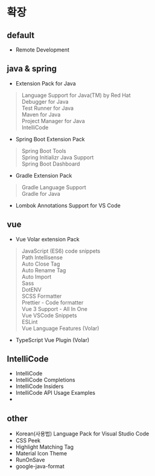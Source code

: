 # 확장
## default
- Remote Development

## java & spring
- Extension Pack for Java
> Language Support for Java(TM) by Red Hat  
> Debugger for Java  
> Test Runner for Java  
> Maven for Java  
> Project Manager for Java  
> IntelliCode  

- Spring Boot Extension Pack
> Spring Boot Tools  
> Spring Initializr Java Support  
> Spring Boot Dashboard  

- Gradle Extension Pack
> Gradle Language Support  
> Gradle for Java  

- Lombok Annotations Support for VS Code

## vue
- Vue Volar extension Pack
> JavaScript (ES6) code snippets  
> Path Intellisense  
> Auto Close Tag  
> Auto Rename Tag  
> Auto Import  
> Sass  
> DotENV  
> SCSS Formatter  
> Prettier - Code formatter  
> Vue 3 Support - All In One  
> Vue VSCode Snippets  
> ESLint  
> Vue Language Features (Volar)

- TypeScript Vue Plugin (Volar)

## IntelliCode
- IntelliCode
- IntelliCode Completions
- IntelliCode Insiders
- IntelliCode API Usage Examples
- 
## other
- Korean(사용법) Language Pack for Visual Studio Code
- CSS Peek
- Highlight Matching Tag
- Material Icon Theme
- RunOnSave
- google-java-format
